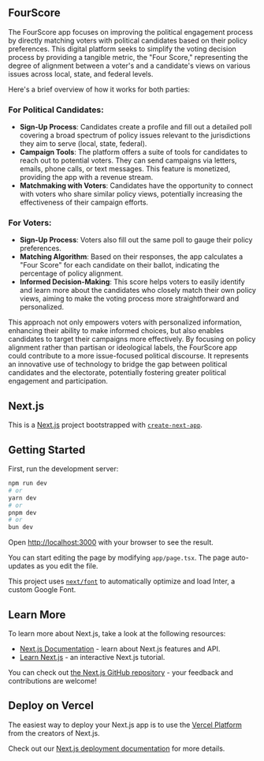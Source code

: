 ## FourScore

The FourScore app focuses on improving the political engagement process by directly matching voters with political candidates based on their policy preferences. This digital platform seeks to simplify the voting decision process by providing a tangible metric, the "Four Score," representing the degree of alignment between a voter's and a candidate's views on various issues across local, state, and federal levels.

Here's a brief overview of how it works for both parties:

### For Political Candidates:
- **Sign-Up Process**: Candidates create a profile and fill out a detailed poll covering a broad spectrum of policy issues relevant to the jurisdictions they aim to serve (local, state, federal).
- **Campaign Tools**: The platform offers a suite of tools for candidates to reach out to potential voters. They can send campaigns via letters, emails, phone calls, or text messages. This feature is monetized, providing the app with a revenue stream.
- **Matchmaking with Voters**: Candidates have the opportunity to connect with voters who share similar policy views, potentially increasing the effectiveness of their campaign efforts.

### For Voters:
- **Sign-Up Process**: Voters also fill out the same poll to gauge their policy preferences.
- **Matching Algorithm**: Based on their responses, the app calculates a "Four Score" for each candidate on their ballot, indicating the percentage of policy alignment.
- **Informed Decision-Making**: This score helps voters to easily identify and learn more about the candidates who closely match their own policy views, aiming to make the voting process more straightforward and personalized.

This approach not only empowers voters with personalized information, enhancing their ability to make informed choices, but also enables candidates to target their campaigns more effectively. By focusing on policy alignment rather than partisan or ideological labels, the FourScore app could contribute to a more issue-focused political discourse. It represents an innovative use of technology to bridge the gap between political candidates and the electorate, potentially fostering greater political engagement and participation.

## Next.js

This is a [Next.js](https://nextjs.org/) project bootstrapped with [`create-next-app`](https://github.com/vercel/next.js/tree/canary/packages/create-next-app).

## Getting Started

First, run the development server:

```bash
npm run dev
# or
yarn dev
# or
pnpm dev
# or
bun dev
```

Open [http://localhost:3000](http://localhost:3000) with your browser to see the result.

You can start editing the page by modifying `app/page.tsx`. The page auto-updates as you edit the file.

This project uses [`next/font`](https://nextjs.org/docs/basic-features/font-optimization) to automatically optimize and load Inter, a custom Google Font.

## Learn More

To learn more about Next.js, take a look at the following resources:

- [Next.js Documentation](https://nextjs.org/docs) - learn about Next.js features and API.
- [Learn Next.js](https://nextjs.org/learn) - an interactive Next.js tutorial.

You can check out [the Next.js GitHub repository](https://github.com/vercel/next.js/) - your feedback and contributions are welcome!

## Deploy on Vercel

The easiest way to deploy your Next.js app is to use the [Vercel Platform](https://vercel.com/new?utm_medium=default-template&filter=next.js&utm_source=create-next-app&utm_campaign=create-next-app-readme) from the creators of Next.js.

Check out our [Next.js deployment documentation](https://nextjs.org/docs/deployment) for more details.

